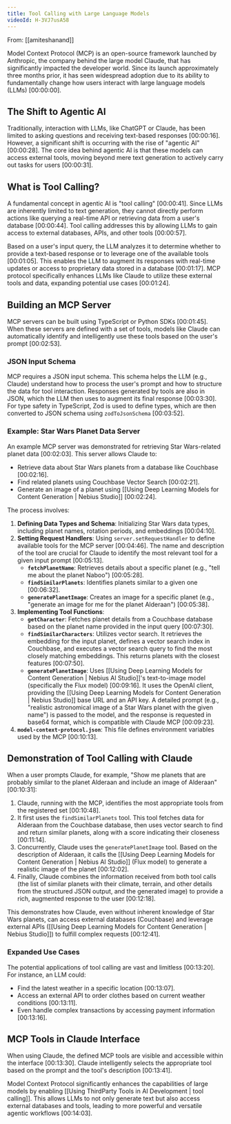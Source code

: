```yaml
---
title: Tool Calling with Large Language Models
videoId: H-3VJ7usA58
---
```


From: [[amiteshanand]] <br/> 

Model Context Protocol (MCP) is an open-source framework launched by Anthropic, the company behind the large model Claude, that has significantly impacted the developer world. Since its launch approximately three months prior, it has seen widespread adoption due to its ability to fundamentally change how users interact with large language models (LLMs) <a class="yt-timestamp" data-t="00:00:00">[00:00:00]</a>.

## The Shift to Agentic AI

Traditionally, interaction with LLMs, like ChatGPT or Claude, has been limited to asking questions and receiving text-based responses <a class="yt-timestamp" data-t="00:00:16">[00:00:16]</a>. However, a significant shift is occurring with the rise of "agentic AI" <a class="yt-timestamp" data-t="00:00:28">[00:00:28]</a>. The core idea behind agentic AI is that these models can access external tools, moving beyond mere text generation to actively carry out tasks for users <a class="yt-timestamp" data-t="00:00:31">[00:00:31]</a>.

## What is Tool Calling?

A fundamental concept in agentic AI is "tool calling" <a class="yt-timestamp" data-t="00:00:41">[00:00:41]</a>. Since LLMs are inherently limited to text generation, they cannot directly perform actions like querying a real-time API or retrieving data from a user's database <a class="yt-timestamp" data-t="00:00:44">[00:00:44]</a>. Tool calling addresses this by allowing LLMs to gain access to external databases, APIs, and other tools <a class="yt-timestamp" data-t="00:00:57">[00:00:57]</a>.

Based on a user's input query, the LLM analyzes it to determine whether to provide a text-based response or to leverage one of the available tools <a class="yt-timestamp" data-t="00:01:05">[00:01:05]</a>. This enables the LLM to augment its responses with real-time updates or access to proprietary data stored in a database <a class="yt-timestamp" data-t="00:01:17">[00:01:17]</a>. MCP protocol specifically enhances LLMs like Claude to utilize these external tools and data, expanding potential use cases <a class="yt-timestamp" data-t="00:01:24">[00:01:24]</a>.

## Building an MCP Server

MCP servers can be built using TypeScript or Python SDKs <a class="yt-timestamp" data-t="00:01:45">[00:01:45]</a>. When these servers are defined with a set of tools, models like Claude can automatically identify and intelligently use these tools based on the user's prompt <a class="yt-timestamp" data-t="00:02:53">[00:02:53]</a>.

### JSON Input Schema

MCP requires a JSON input schema. This schema helps the LLM (e.g., Claude) understand how to process the user's prompt and how to structure the data for tool interaction. Responses generated by tools are also in JSON, which the LLM then uses to augment its final response <a class="yt-timestamp" data-t="00:03:30">[00:03:30]</a>. For type safety in TypeScript, Zod is used to define types, which are then converted to JSON schema using `zodToJsonSchema` <a class="yt-timestamp" data-t="00:03:52">[00:03:52]</a>.

### Example: Star Wars Planet Data Server

An example MCP server was demonstrated for retrieving Star Wars-related planet data <a class="yt-timestamp" data-t="00:02:03">[00:02:03]</a>. This server allows Claude to:
*   Retrieve data about Star Wars planets from a database like Couchbase <a class="yt-timestamp" data-t="00:02:16">[00:02:16]</a>.
*   Find related planets using Couchbase Vector Search <a class="yt-timestamp" data-t="00:02:21">[00:02:21]</a>.
*   Generate an image of a planet using [[Using Deep Learning Models for Content Generation | Nebius Studio]] <a class="yt-timestamp" data-t="00:02:24">[00:02:24]</a>.

The process involves:
1.  **Defining Data Types and Schema**: Initializing Star Wars data types, including planet names, rotation periods, and embeddings <a class="yt-timestamp" data-t="00:04:10">[00:04:10]</a>.
2.  **Setting Request Handlers**: Using `server.setRequestHandler` to define available tools for the MCP server <a class="yt-timestamp" data-t="00:04:46">[00:04:46]</a>. The name and description of the tool are crucial for Claude to identify the most relevant tool for a given input prompt <a class="yt-timestamp" data-t="00:05:13">[00:05:13]</a>.
    *   **`fetchPlanetName`**: Retrieves details about a specific planet (e.g., "tell me about the planet Naboo") <a class="yt-timestamp" data-t="00:05:28">[00:05:28]</a>.
    *   **`findSimilarPlanets`**: Identifies planets similar to a given one <a class="yt-timestamp" data-t="00:06:32">[00:06:32]</a>.
    *   **`generatePlanetImage`**: Creates an image for a specific planet (e.g., "generate an image for me for the planet Alderaan") <a class="yt-timestamp" data-t="00:05:38">[00:05:38]</a>.
3.  **Implementing Tool Functions**:
    *   **`getCharacter`**: Fetches planet details from a Couchbase database based on the planet name provided in the input query <a class="yt-timestamp" data-t="00:07:30">[00:07:30]</a>.
    *   **`findSimilarCharacters`**: Utilizes vector search. It retrieves the embedding for the input planet, defines a vector search index in Couchbase, and executes a vector search query to find the most closely matching embeddings. This returns planets with the closest features <a class="yt-timestamp" data-t="00:07:50">[00:07:50]</a>.
    *   **`generatePlanetImage`**: Uses [[Using Deep Learning Models for Content Generation | Nebius AI Studio]]'s text-to-image model (specifically the Flux model) <a class="yt-timestamp" data-t="00:09:16">[00:09:16]</a>. It uses the OpenAI client, providing the [[Using Deep Learning Models for Content Generation | Nebius Studio]] base URL and an API key. A detailed prompt (e.g., "realistic astronomical image of a Star Wars planet with the given name") is passed to the model, and the response is requested in base64 format, which is compatible with Claude MCP <a class="yt-timestamp" data-t="00:09:23">[00:09:23]</a>.
4.  **`model-context-protocol.json`**: This file defines environment variables used by the MCP <a class="yt-timestamp" data-t="00:10:13">[00:10:13]</a>.

## Demonstration of Tool Calling with Claude

When a user prompts Claude, for example, "Show me planets that are probably similar to the planet Alderaan and include an image of Alderaan" <a class="yt-timestamp" data-t="00:10:31">[00:10:31]</a>:
1.  Claude, running with the MCP, identifies the most appropriate tools from the registered set <a class="yt-timestamp" data-t="00:10:48">[00:10:48]</a>.
2.  It first uses the `findSimilarPlanets` tool. This tool fetches data for Alderaan from the Couchbase database, then uses vector search to find and return similar planets, along with a score indicating their closeness <a class="yt-timestamp" data-t="00:11:14">[00:11:14]</a>.
3.  Concurrently, Claude uses the `generatePlanetImage` tool. Based on the description of Alderaan, it calls the [[Using Deep Learning Models for Content Generation | Nebius AI Studio]] (Flux model) to generate a realistic image of the planet <a class="yt-timestamp" data-t="00:12:02">[00:12:02]</a>.
4.  Finally, Claude combines the information received from both tool calls (the list of similar planets with their climate, terrain, and other details from the structured JSON output, and the generated image) to provide a rich, augmented response to the user <a class="yt-timestamp" data-t="00:12:18">[00:12:18]</a>.

This demonstrates how Claude, even without inherent knowledge of Star Wars planets, can access external databases (Couchbase) and leverage external APIs ([[Using Deep Learning Models for Content Generation | Nebius Studio]]) to fulfill complex requests <a class="yt-timestamp" data-t="00:12:41">[00:12:41]</a>.

### Expanded Use Cases

The potential applications of tool calling are vast and limitless <a class="yt-timestamp" data-t="00:13:20">[00:13:20]</a>. For instance, an LLM could:
*   Find the latest weather in a specific location <a class="yt-timestamp" data-t="00:13:07">[00:13:07]</a>.
*   Access an external API to order clothes based on current weather conditions <a class="yt-timestamp" data-t="00:13:11">[00:13:11]</a>.
*   Even handle complex transactions by accessing payment information <a class="yt-timestamp" data-t="00:13:16">[00:13:16]</a>.

## MCP Tools in Claude Interface

When using Claude, the defined MCP tools are visible and accessible within the interface <a class="yt-timestamp" data-t="00:13:30">[00:13:30]</a>. Claude intelligently selects the appropriate tool based on the prompt and the tool's description <a class="yt-timestamp" data-t="00:13:41">[00:13:41]</a>.

Model Context Protocol significantly enhances the capabilities of large models by enabling [[Using ThirdParty Tools in AI Development | tool calling]]. This allows LLMs to not only generate text but also access external databases and tools, leading to more powerful and versatile agentic workflows <a class="yt-timestamp" data-t="00:14:03">[00:14:03]</a>.